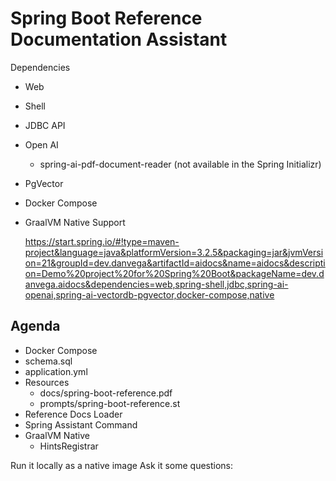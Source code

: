 # Spring Boot Reference Documentation Assistant



Dependencies 

- Web 
- Shell
- JDBC API
- Open AI
  - spring-ai-pdf-document-reader (not available in the Spring Initializr)
- PgVector
- Docker Compose 
- GraalVM Native Support

  https://start.spring.io/#!type=maven-project&language=java&platformVersion=3.2.5&packaging=jar&jvmVersion=21&groupId=dev.danvega&artifactId=aidocs&name=aidocs&description=Demo%20project%20for%20Spring%20Boot&packageName=dev.danvega.aidocs&dependencies=web,spring-shell,jdbc,spring-ai-openai,spring-ai-vectordb-pgvector,docker-compose,native

## Agenda

- Docker Compose
- schema.sql
- application.yml
- Resources
  - docs/spring-boot-reference.pdf
  - prompts/spring-boot-reference.st
- Reference Docs Loader
- Spring Assistant Command
- GraalVM Native
  - HintsRegistrar 


Run it locally as a native image
Ask it some questions: 


